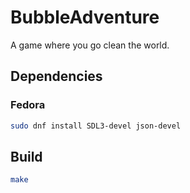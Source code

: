 # BubbleAdventure

A game where you go clean the world.

## Dependencies

### Fedora

```bash
sudo dnf install SDL3-devel json-devel
```

## Build

```bash
make
```
